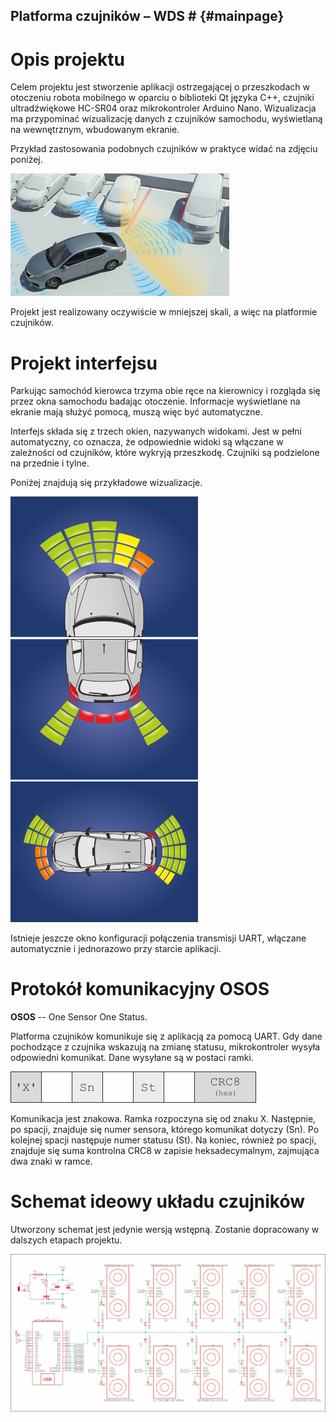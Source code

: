 ## Platforma czujników – WDS # {#mainpage}

# Opis projektu

Celem projektu jest stworzenie aplikacji ostrzegającej o przeszkodach w otoczeniu robota mobilnego w oparciu o biblioteki Qt języka C++, czujniki ultradźwiękowe HC-SR04 oraz mikrokontroler Arduino Nano. Wizualizacja ma przypominać wizualizację danych z czujników samochodu, wyświetlaną na wewnętrznym, wbudowanym ekranie.

Przykład zastosowania podobnych czujników w praktyce widać na zdjęciu poniżej.

![Przykład zastosowania podobnych czujników w praktyce](img/przyklad_toyota.jpg)

Projekt jest realizowany oczywiście w mniejszej skali, a więc na platformie czujników.  

# Projekt interfejsu

Parkując samochód kierowca trzyma obie ręce na kierownicy i rozgląda się przez okna samochodu badając otoczenie. Informacje wyświetlane na ekranie mają służyć pomocą, muszą więc być automatyczne. 
           
Interfejs składa się z trzech okien, nazywanych widokami. Jest w pełni automatyczny, co oznacza, że odpowiednie widoki są włączane w zależności od czujników, które wykryją przeszkodę. Czujniki są podzielone na przednie i tylne.

Poniżej znajdują się przykładowe wizualizacje.

![Widok czujników przednich](img/przyklad4.png)
![Widok czujników tylnych](img/przyklad5.png)
![Widok całościowy](img/przyklad6.png)

Istnieje jeszcze okno konfiguracji połączenia transmisji UART, włączane automatycznie i jednorazowo przy starcie aplikacji.

# Protokół komunikacyjny OSOS

**OSOS** -- One Sensor One Status.

Platforma czujników komunikuje się z aplikacją za pomocą UART. Gdy dane pochodzące z czujnika wskazują na zmianę statusu, mikrokontroler wysyła odpowiedni komunikat. Dane wysyłane są w postaci ramki.

![Ramka transmisji OSOS](img/dataframe.png)

Komunikacja jest znakowa. Ramka rozpoczyna się od znaku X. Następnie, po spacji, znajduje się numer sensora, którego komunikat dotyczy (Sn). Po kolejnej spacji następuje numer statusu (St). Na koniec, również po spacji, znajduje się suma kontrolna CRC8 w zapisie heksadecymalnym, zajmująca dwa znaki w ramce. 

# Schemat ideowy układu czujników

Utworzony schemat jest jedynie wersją wstępną. Zostanie dopracowany w dalszych etapach projektu.

![Wstępna wersja schematu ideowego](img/schemat.png)